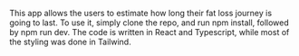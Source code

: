 This app allows the users to estimate how long their fat loss journey is going to last. To use it, simply clone the repo, and run npm install, followed by npm run dev. The code is written in React and Typescript, while most of the styling was done in Tailwind.
